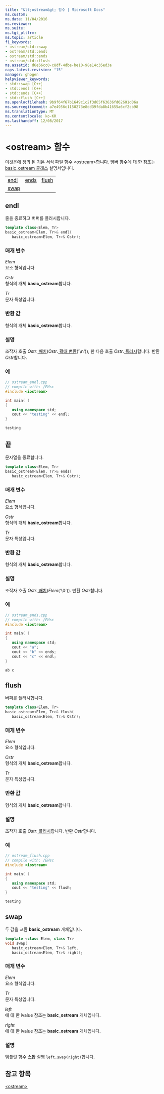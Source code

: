 ```yaml
---
title: "&lt;ostream&gt; 함수 | Microsoft Docs"
ms.custom: 
ms.date: 11/04/2016
ms.reviewer: 
ms.suite: 
ms.tgt_pltfrm: 
ms.topic: article
f1_keywords:
- ostream/std::swap
- ostream/std::endl
- ostream/std::ends
- ostream/std::flush
ms.assetid: d6e56cc0-c8df-4dbe-be10-98e14c35ed3a
caps.latest.revision: "15"
manager: ghogen
helpviewer_keywords:
- std::swap [C++]
- std::endl [C++]
- std::ends [C++]
- std::flush [C++]
ms.openlocfilehash: 9b9f64f67b1649c1c2f3d65f63636fd62601d06a
ms.sourcegitcommit: a7e4956c1150273e8dd39fda8b41655a6cf2cb98
ms.translationtype: MT
ms.contentlocale: ko-KR
ms.lasthandoff: 12/08/2017
---
```

# <a name="ltostreamgt-functions"></a>&lt;ostream&gt; 함수

이것은에 정의 된 기본 서식 파일 함수 &lt;ostream&gt;합니다. 멤버 함수에 대 한 참조는 [basic_ostream 클래스](basic-ostream-class.md) 설명서입니다.

||||
|-|-|-|
|[endl](#endl)|[ends](#ends)|[flush](#flush)|
|[swap](#swap)|

## <a name="endl"></a>endl

줄을 종료하고 버퍼를 플러시합니다.

```cpp
template class<Elem, Tr> 
basic_ostream<Elem, Tr>& endl(
   basic_ostream<Elem, Tr>& Ostr);
```

### <a name="parameters"></a>매개 변수

*Elem*  
요소 형식입니다.

*Ostr*  
형식의 개체 **basic_ostream**합니다.

*Tr*  
문자 특성입니다.

### <a name="return-value"></a>반환 값

형식의 개체 **basic_ostream**합니다.

### <a name="remarks"></a>설명

조작자 호출 *Ostr*.[ 배치](../standard-library/basic-ostream-class.md#put)(*Ostr*.[ 확대 변환](../standard-library/basic-ios-class.md#widen)('\n')), 한 다음 호출 *Ostr*.[ 플러시](../standard-library/basic-ostream-class.md#flush)합니다. 반환 *Ostr*합니다.

### <a name="example"></a>예

```cpp
// ostream_endl.cpp
// compile with: /EHsc
#include <iostream>

int main( )
{
   using namespace std;
   cout << "testing" << endl;
}
```

```Output
testing
```

## <a name="ends"></a>끝

문자열을 종료합니다.

```cpp
template class<Elem, Tr> 
basic_ostream<Elem, Tr>& ends(
   basic_ostream<Elem, Tr>& Ostr);
```

### <a name="parameters"></a>매개 변수

*Elem*  
요소 형식입니다.

*Ostr*  
형식의 개체 **basic_ostream**합니다.

*Tr*  
문자 특성입니다.

### <a name="return-value"></a>반환 값

형식의 개체 **basic_ostream**합니다.

### <a name="remarks"></a>설명

조작자 호출 *Ostr*.[ 배치](../standard-library/basic-ostream-class.md#put)(*Elem*('\0')). 반환 *Ostr*합니다.

### <a name="example"></a>예

```cpp
// ostream_ends.cpp
// compile with: /EHsc
#include <iostream>

int main( )
{
   using namespace std;
   cout << "a";
   cout << "b" << ends;
   cout << "c" << endl;
}
```

```Output
ab c
```

## <a name="flush"></a>flush

버퍼를 플러시합니다.

```cpp
template class<Elem, Tr>
basic_ostream<Elem, Tr>& flush(
   basic_ostream<Elem, Tr>& Ostr);
```

### <a name="parameters"></a>매개 변수

*Elem*  
요소 형식입니다.

*Ostr*  
형식의 개체 **basic_ostream**합니다.

*Tr*  
문자 특성입니다.

### <a name="return-value"></a>반환 값

형식의 개체 **basic_ostream**합니다.

### <a name="remarks"></a>설명

조작자 호출 *Ostr*.[ 플러시](../standard-library/basic-ostream-class.md#flush)합니다. 반환 *Ostr*합니다.

### <a name="example"></a>예

```cpp
// ostream_flush.cpp
// compile with: /EHsc
#include <iostream>

int main( )
{
   using namespace std;
   cout << "testing" << flush;
}
```

```Output
testing
```

## <a name="swap"></a>swap

두 값을 교환 **basic_ostream** 개체입니다.

```cpp
template <class Elem, class Tr>
void swap(
   basic_ostream<Elem, Tr>& left,
   basic_ostream<Elem, Tr>& right);
```

### <a name="parameters"></a>매개 변수

*Elem*  
요소 형식입니다.

*Tr*  
문자 특성입니다.

*left*  
에 대 한 lvalue 참조는 **basic_ostream** 개체입니다.

*right*  
에 대 한 lvalue 참조는 **basic_ostream** 개체입니다.

### <a name="remarks"></a>설명

템플릿 함수 **스왑** 실행 `left.swap(right)`합니다.

## <a name="see-also"></a>참고 항목

[\<ostream>](../standard-library/ostream.md)  
